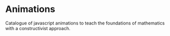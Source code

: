 # Animations
Catalogue of javascript animations to teach the foundations of mathematics with a constructivist approach. 
